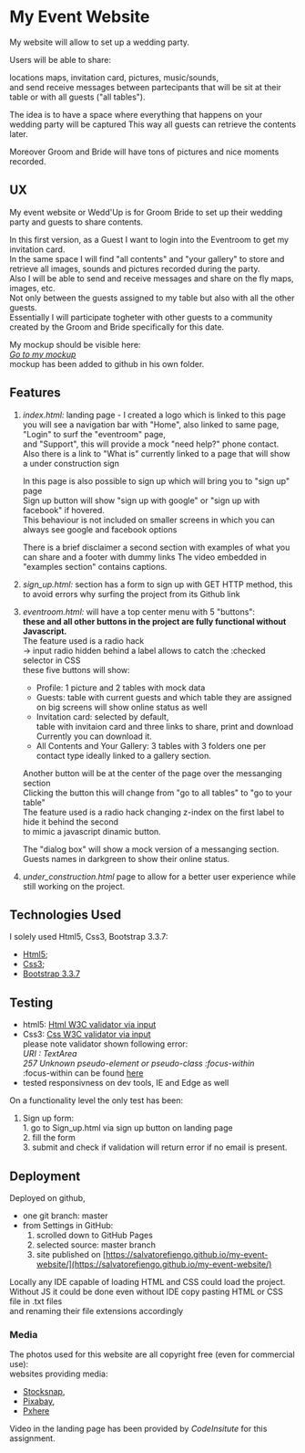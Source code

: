 # My Event Website

My website will allow to set up a wedding party.

Users will be able to share:

locations maps, invitation card, pictures, music/sounds,   
   and send receive messages between partecipants that will be sit at their table
   or with all guests ("all tables").
   
The idea is to have a space where everything that happens on your wedding party will be captured 
This way all guests can retrieve the contents later.

Moreover Groom and Bride will have tons of pictures and nice moments recorded.

## UX

My event website or Wedd'Up is for Groom Bride to set up their wedding party and guests to share contents.

In this first version, as a Guest I want to login into the Eventroom to get my invitation card.  
  In the same space I will find "all contents" and "your gallery" to store and retrieve all images, sounds and pictures 
  recorded during the party.  
  Also I will be able to send and receive messages and share on the fly maps, images, etc.   
  Not only between the guests assigned to my table but also with all the other guests.  
  Essentially I will participate togheter with other guests to a community   
  created by the Groom and Bride specifically for this date.  

My mockup should be visible here:  
*[Go to my mockup](https://github.com/SalvatoreFiengo/my-event-website/tree/master/mockup "mockup folder in repository")*    
mockup has been added to github in his own folder.

## Features

1) _index.html:_ landing page - I created a logo which is linked to this page  
    you will see a navigation bar with "Home", also linked to same page, "Login" to surf the "eventroom" page,  
    and "Support", this will provide a mock "need help?" phone contact.   
    Also there is a link to "What is" currently linked to a page that will show a under construction sign   
    
    In this page is also possible to sign up which will bring you to "sign up" page  
    Sign up button will show "sign up with google" or "sign up with facebook" if hovered.  
    This behaviour is not included on smaller screens in which you can always see google and facebook options  
    
    There is a brief disclaimer a second section with examples of what you can share and a footer with dummy links
    The video embedded in "examples section" contains captions.  

2) *sign_up.html:* section has a form to sign up with GET HTTP method, this to avoid errors why surfing the project from its Github link   

3) _eventroom.html:_ will have a top center menu with 5 "buttons":   
    **these and all other buttons in the project are fully functional without Javascript.**  
    The feature used is a radio hack   
    -> input radio hidden behind a label allows to catch the :checked selector in CSS  
    these five buttons will show:   
    + Profile: 1 picture and 2 tables with mock data  
    + Guests: table with current guests and which table they are assigned   
            on big screens will show online status as well     
    + Invitation card: selected by default,     
        table with invitaion card and three links to share, print and download
        Currently you can download it.  
    + All Contents and Your Gallery: 3 tables with 3 folders one per contact type ideally linked to a gallery section.  
    
    Another button will be at the center of the page over the messanging section  
    Clicking the button this will change from "go to all tables" to "go to your table"  
    The feature used is a radio hack changing z-index on the first label to hide it behind the second  
    to mimic a javascript dinamic button.   
    
    The "dialog box" will show a mock version of a messanging section.   
    Guests names in darkgreen to show their online status.  
    
4) *under_construction.html* page to allow for a better user experience while still working on the project.

## Technologies Used

I solely used Html5, Css3, Bootstrap 3.3.7:

+ [Html5](https://developer.mozilla.org/en-US/docs/Web/Guide/HTML/HTML5);
+ [Css3](https://developer.mozilla.org/en-US/docs/Web/CSS/CSS3);
+ [Bootstrap 3.3.7](https://getbootstrap.com/docs/3.3/getting-started/)

## Testing

+ html5: [Html W3C validator via input](https://validator.w3.org)  
+ Css3: [Css W3C validator via input](https://jigsaw.w3.org/css-validator/validator)  
    please note validator shown following error:  
    *URI : TextArea  
    257		Unknown pseudo-element or pseudo-class :focus-within*  
    :focus-within can be found [here](https://developer.mozilla.org/en-US/docs/Web/CSS/:focus-within)
+ tested responsivness on dev tools, IE and Edge as well

On a functionality level the only test has been:
 1. Sign up form:  
        1. go to Sign_up.html via sign up button on landing page  
        2. fill the form   
        3. submit and check if validation will return error if no email is present.

## Deployment

Deployed on github, 
+ one git branch: master  
+ from Settings in GitHub:  
    1. scrolled down to GitHub Pages
    2. selected source: master branch
    3. site published on [https://salvatorefiengo.github.io/my-event-website/](https://salvatorefiengo.github.io/my-event-website/)


Locally any IDE capable of loading HTML and CSS could load the project.   
Without JS it could be done even without IDE copy pasting HTML or CSS file in .txt files   
and renaming their file extensions accordingly   
  
### Media

The photos used for this website are all copyright free (even for commercial use):  
websites providing media:   
+ [Stocksnap](https://stocksnap.io/),
+ [Pixabay](https://pixabay.com/),
+ [Pxhere](https://pxhere.com/)

Video in the landing page has been provided by *CodeInsitute* for this assignment.
